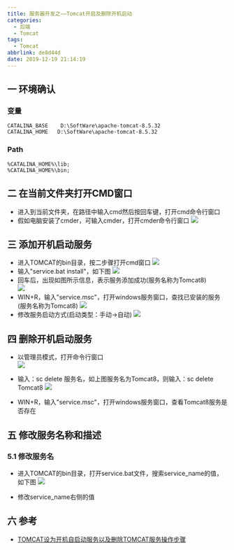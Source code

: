 ```yaml
---
title: 服务器开发之——Tomcat开启及删除开机启动
categories:
  - 后端
  - Tomcat
tags:
  - Tomcat
abbrlink: de8d44d
date: 2019-12-19 21:14:19
---
```

## 一 环境确认

### 变量

```
CATALINA_BASE    D:\SoftWare\apache-tomcat-8.5.32     
CATALINA_HOME   D:\SoftWare\apache-tomcat-8.5.32
```
<!--more-->
### Path
```
%CATALINA_HOME%\lib;   
%CATALINA_HOME%\bin;
```

## 二 在当前文件夹打开CMD窗口
* 进入到当前文件夹，在路径中输入cmd然后按回车键，打开cmd命令行窗口
* 假如电脑安装了cmder，可输入cmder，打开cmder命令行窗口
![][1]



## 三 添加开机启动服务

* 进入TOMCAT的bin目录，按二步骤打开cmd窗口
![][2]
* 输入"service.bat install"，如下图
![][3]
* 回车后，出现如图所示信息，表示服务添加成功(服务名称为Tomcat8)  
![][4]
* WIN+R，输入"service.msc"，打开windows服务窗口，查找已安装的服务(服务名称为Tomcat8)
![][5]
* 修改服务启动方式(启动类型：手动->自动)
![][6]

## 四 删除开机启动服务

* 以管理员模式，打开命令行窗口  
![][7]
* 输入：sc delete 服务名，如上图服务名为Tomcat8，则输入：sc delete Tomcat8
![][8]

* WIN+R，输入"service.msc"，打开windows服务窗口，查看Tomcat8服务是否存在

## 五 修改服务名称和描述

### 5.1 修改服务名

* 进入TOMCAT的bin目录，打开service.bat文件，搜索service_name的值，如下图
![][9]

* 修改service_name右侧的值

## 六 参考

* [TOMCAT设为开机自启动服务以及删除TOMCAT服务操作步骤][10]



[1]: https://raw.githubusercontent.com/PGzxc/images/master/2019/file-open-cmd.gif
[2]: https://raw.githubusercontent.com/PGzxc/images/master/2019/tomcat-open-cmder.png
[3]: https://raw.githubusercontent.com/PGzxc/images/master/2019/tomcat-service-install.png
[4]: https://raw.githubusercontent.com/PGzxc/images/master/2019/tomcat-service-installed.png
[5]: https://raw.githubusercontent.com/PGzxc/images/master/2019/tomcat-service-show-windows-msc.png
[6]: https://raw.githubusercontent.com/PGzxc/images/master/2019/tomcat-start-auto-set.png
[7]: https://raw.githubusercontent.com/PGzxc/images/master/2019/tomcat-delete-open-cmder.png
[8]: https://raw.githubusercontent.com/PGzxc/images/master/2019/tomcat-delete-tomcat-service.png
[9]: https://raw.githubusercontent.com/PGzxc/images/master/2019/tomcat-modify-search-servicename.png
[10]:https://www.cnblogs.com/kengqiangmao/p/10861065.html
